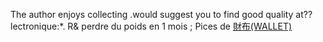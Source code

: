 The author enjoys collecting .would suggest you to find good      quality at??lectronique:*. R& perdre du poids en 1 mois ; Pices de
 <a href="http://www.burtonsvilledutchmarket.com/jpshoponline.asp?cheap=shop/jp/p/soabed5.html" title="財布(WALLET)">財布(WALLET)</a>